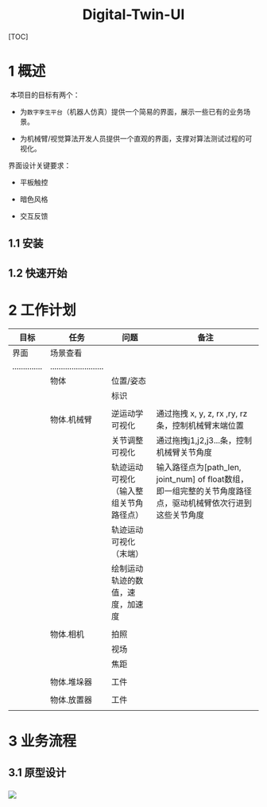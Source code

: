 <h1 align="center">Digital-Twin-UI</h1>

[TOC]

<div style="page-break-after: always;" ></div>

# 1 概述

 本项目的目标有两个：

- 为`数字孪生平台`（机器人仿真）提供一个简易的界面，展示一些已有的业务场景。

- 为机械臂/视觉算法开发人员提供一个直观的界面，支撑对算法测试过程的可视化。

界面设计关键要求：

- 平板触控

- 暗色风格

- 交互反馈

## 1.1 安装

## 1.2 快速开始

# 2 工作计划

| 目标             | 任务                        | 问题                  | 备注                                                                    |
| -------------- | ------------------------- | ------------------- | --------------------------------------------------------------------- |
| 界面             | 场景查看                      |                     |                                                                       |
| .............. | ......................... |                     |                                                                       |
|                | 物体                        | 位置/姿态               |                                                                       |
|                |                           | 标识                  |                                                                       |
|                |                           |                     |                                                                       |
|                | 物体.机械臂                    | 逆运动学可视化             | 通过拖拽 x, y, z, rx ,ry, rz条，控制机械臂末端位置                                   |
|                |                           | 关节调整可视化             | 通过拖拽j1,j2,j3...条，控制机械臂关节角度                                            |
|                |                           | 轨迹运动可视化（输入整组关节角路径点） | 输入路径点为[path_len, joint_num] of float数组，即一组完整的关节角度路径点，驱动机械臂依次行进到这些关节角度 |
|                |                           | 轨迹运动可视化（末端）         |                                                                       |
|                |                           | 绘制运动轨迹的数值，速度，加速度    |                                                                       |
|                |                           |                     |                                                                       |
|                | 物体.相机                     | 拍照                  |                                                                       |
|                |                           | 视场                  |                                                                       |
|                |                           | 焦距                  |                                                                       |
|                |                           |                     |                                                                       |
|                | 物体.堆垛器                    | 工件                  |                                                                       |
|                |                           |                     |                                                                       |
|                | 物体.放置器                    | 工件                  |                                                                       |
|                |                           |                     |                                                                       |

# 3 业务流程

## 3.1 原型设计

### ![](C:\Users\SLTru\Desktop\digital-twin-ui\prototype\prototype.png)

### 
